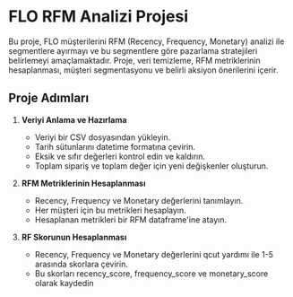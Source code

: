 # FLO RFM Analizi Projesi

Bu proje, FLO müşterilerini RFM (Recency, Frequency, Monetary) analizi ile segmentlere ayırmayı ve bu segmentlere göre pazarlama stratejileri belirlemeyi amaçlamaktadır. Proje, veri temizleme, RFM metriklerinin hesaplanması, müşteri segmentasyonu ve belirli aksiyon önerilerini içerir.

## Proje Adımları

1. **Veriyi Anlama ve Hazırlama**
   - Veriyi bir CSV dosyasından yükleyin.
   - Tarih sütunlarını datetime formatına çevirin.
   - Eksik ve sıfır değerleri kontrol edin ve kaldırın.
   - Toplam sipariş ve toplam değer için yeni değişkenler oluşturun.

2. **RFM Metriklerinin Hesaplanması**
   - Recency, Frequency ve Monetary değerlerini tanımlayın.
   - Her müşteri için bu metrikleri hesaplayın.
   - Hesaplanan metrikleri bir RFM dataframe'ine atayın.

3. **RF Skorunun Hesaplanması**
   - Recency, Frequency ve Monetary değerlerini qcut yardımı ile 1-5 arasında skorlara çevirin.
   - Bu skorları recency_score, frequency_score ve monetary_score olarak kaydedin

